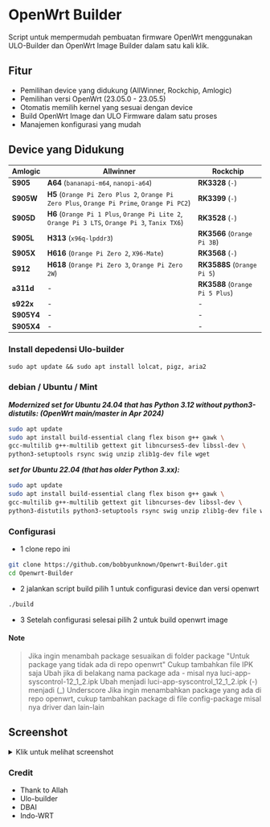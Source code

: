 # OpenWrt Builder

Script untuk mempermudah pembuatan firmware OpenWrt menggunakan ULO-Builder dan OpenWrt Image Builder dalam satu kali klik.

## Fitur

- Pemilihan device yang didukung (AllWinner, Rockchip, Amlogic)
- Pemilihan versi OpenWrt (23.05.0 - 23.05.5)
- Otomatis memilih kernel yang sesuai dengan device
- Build OpenWrt Image dan ULO Firmware dalam satu proses
- Manajemen konfigurasi yang mudah

## Device yang Didukung

| Amlogic | Allwinner | Rockchip |
| -------- | ------- | ------- |
| **S905**  | **A64** (`bananapi-m64`, `nanopi-a64`) | **RK3328** (`-`) |
| **S905W** | **H5** (`Orange Pi Zero Plus 2`, `Orange Pi Zero Plus`, `Orange Pi Prime`, `Orange Pi PC2`) | **RK3399** (`-`) |
| **S905D** | **H6** (`Orange Pi 1 Plus`, `Orange Pi Lite 2`, `Orange Pi 3 LTS`, `Orange Pi 3`, `Tanix TX6`) | **RK3528** (`-`) |
| **S905L** | **H313** (`x96q-lpddr3`) | **RK3566** (`Orange Pi 3B`) |
| **S905X** | **H616** (`Orange Pi Zero 2`, `X96-Mate`) | **RK3568** (`-`) |
| **S912** | **H618** (`Orange Pi Zero 3`, `Orange Pi Zero 2W`) | **RK3588S** (`Orange Pi 5`) | 
| **a311d** | - | **RK3588** (`Orange Pi 5 Plus`) |
| **s922x** | - | - |
| **S905Y4** | - | - |
| **S905X4** | - | - |


### Install depedensi Ulo-builder
```
sudo apt update && sudo apt install lolcat, pigz, aria2
```

### debian / Ubuntu / Mint

***Modernized set for Ubuntu 24.04 that has Python 3.12 without python3-distutils: (OpenWrt main/master in Apr 2024)***

``` bash
sudo apt update
sudo apt install build-essential clang flex bison g++ gawk \
gcc-multilib g++-multilib gettext git libncurses5-dev libssl-dev \
python3-setuptools rsync swig unzip zlib1g-dev file wget
```

***set for Ubuntu 22.04 (that has older Python 3.xx):***
``` bash
sudo apt update
sudo apt install build-essential clang flex bison g++ gawk \
gcc-multilib g++-multilib gettext git libncurses-dev libssl-dev \
python3-distutils python3-setuptools rsync swig unzip zlib1g-dev file wget
```

### Configurasi
- 1 clone repo ini
``` bash
git clone https://github.com/bobbyunknown/Openwrt-Builder.git
cd Openwrt-Builder
```
- 2 jalankan script build pilih 1 untuk configurasi device dan versi openwrt
``` bash
./build
```
- 3 Setelah configurasi selesai pilih 2 untuk build openwrt image

#### Note
> Jika ingin menambah package sesuaikan di folder package "Untuk package yang tidak ada di repo openwrt" Cukup tambahkan file IPK saja
> Ubah jika di belakang nama package ada - misal nya luci-app-syscontrol-12_1_2.ipk Ubah menjadi luci-app-syscontrol_12_1_2.ipk (-) menjadi (_) Underscore
> Jika ingin menambahkan package yang ada di repo openwrt, cukup tambahkan package di file config-package misal nya driver dan lain-lain


## Screenshot

<details>
<summary>Klik untuk melihat screenshot</summary>

![Pemilihan Device](img/1.png)
*Pemilihan Device*

![Proses Build Image](img/2.png)
*Proses Build Image*

![Build Selesai](img/3.png)
*Build Selesai*

</details>


### Credit
- Thank to Allah
- Ulo-builder
- DBAI
- Indo-WRT